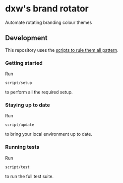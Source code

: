 # dxw's brand rotator

Automate rotating branding colour themes

## Development

This repository uses the
[scripts to rule them all pattern](https://github.com/github/scripts-to-rule-them-all).

### Getting started

Run

```
script/setup
```

to perform all the required setup.

### Staying up to date

Run

```
script/update
```

to bring your local environment up to date.

### Running tests

Run

```
script/test
```

to run the full test suite.
